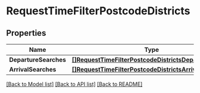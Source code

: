 # RequestTimeFilterPostcodeDistricts

## Properties
Name | Type | Description | Notes
------------ | ------------- | ------------- | -------------
**DepartureSearches** | [**[]RequestTimeFilterPostcodeDistrictsDepartureSearch**](RequestTimeFilterPostcodeDistrictsDepartureSearch.md) |  | [optional] 
**ArrivalSearches** | [**[]RequestTimeFilterPostcodeDistrictsArrivalSearch**](RequestTimeFilterPostcodeDistrictsArrivalSearch.md) |  | [optional] 

[[Back to Model list]](../README.md#documentation-for-models) [[Back to API list]](../README.md#documentation-for-api-endpoints) [[Back to README]](../README.md)


